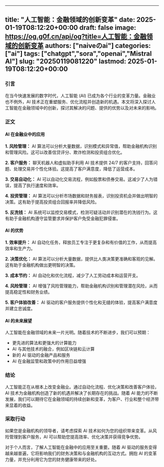 
---
title: "人工智能：金融领域的创新变革"
date: 2025-01-19T08:12:20+00:00
draft: false
image: https://og.g0f.cn/api/og?title=人工智能：金融领域的创新变革
authors: ["naiveのai"]
categories: ["ai"]
tags: ["chatgpt","sora","openai","Mistral AI"]
slug: "20250119081220"
lastmod: 2025-01-19T08:12:20+00:00
---
### 引言

在当今快速发展的数字时代，人工智能 (AI) 已成为各个行业的变革力量。金融业也不例外，AI 技术正在重塑服务、优化流程并创造新的机遇。本文将深入探讨人工智能在金融领域中的创新，探讨其解决的问题、提供的优势以及对未来的影响。

### 正文

#### AI 在金融业中的应用

**1. 风险管理：**
AI 算法可以分析大量数据，识别模式和异常值，帮助金融机构识别和管理风险。这可以改善信贷评分、欺诈检测和投资组合优化。

**2. 客户服务：**
聊天机器人和虚拟助手利用 AI 技术提供 24/7 的客户支持，回答问题、处理交易并个性化体验。这提高了客户满意度，降低了运营成本。

**3. 交易自动化：**
AI 可以自动化交易流程，例如股票和债券交易。这减少了人为错误，提高了执行速度和效率。

**4. 投资管理：**
AI 算法可以分析市场数据和财务报表，识别投资机会并做出明智的决策。这有助于提高投资组合回报率并降低风险。

**5. 反洗钱：**
AI 系统可以监控交易模式，检测可疑活动并识别潜在的洗钱行为。这有助于金融机构遵守监管要求并保护客户免受金融犯罪侵害。

#### AI 的优势

**1. 效率提升：**
AI 自动化任务，释放员工专注于更复杂和有价值的工作，从而提高效率和生产力。

**2. 决策优化：**
AI 算法可以分析大量数据，提供比人类决策更准确和客观的见解。这有助于金融机构做出更明智的决策。

**3. 成本节约：**
AI 自动化和优化流程，减少了人工劳动成本和运营开支。

**4. 风险管理：**
AI 增强了风险管理能力，帮助金融机构识别和管理潜在风险，从而提高稳定性和财务业绩。

**5. 客户体验改善：**
AI 驱动的客户服务提供个性化和无缝的体验，提高客户满意度并建立忠诚度。

#### AI 的未来展望

人工智能在金融领域的未来一片光明。随着技术的不断进步，我们可以预期：

* 更先进的算法和更强大的计算能力
* AI 与其他技术的融合，例如区块链和云计算
* 新的 AI 驱动的金融产品和服务
* AI 在金融监管和政策中的作用日益增强

### 结论

人工智能正在从根本上改变金融业。通过自动化流程、优化决策和改善客户体验，AI 技术为金融机构创造了新的机遇并解决了长期存在的挑战。随着 AI 能力的不断发展，我们可以期待它在金融领域的持续创新和变革，为客户、行业和整个经济带来显着的收益。

### 采取行动

如果您是金融机构的领导者，请考虑探索 AI 技术如何为您的组织带来变革。从风险管理到客户服务，AI 可以帮助您提高效率、优化决策并获得竞争优势。

对于个人而言，了解人工智能在金融中的应用至关重要。随着 AI 驱动的服务变得越来越普遍，它将影响我们的财务决策和与金融机构的互动方式。拥抱 AI 的变革力量，并充分利用它为您的财务健康带来的好处。